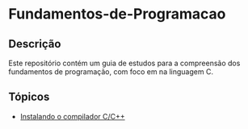 # Fundamentos-de-Programacao

## Descrição

Este repositório contém um guia de estudos para a compreensão dos fundamentos de programação, com foco em na linguagem C.

## Tópicos

- [Instalando o compilador C/C++](https://github.com/ComGuide/Fundamentos-de-Programacao/tree/main/00_instalando)